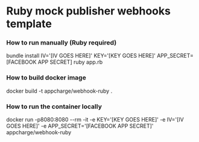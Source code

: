 # Ruby mock publisher webhooks template
### How to run manually (Ruby required)
bundle install
IV='[IV GOES HERE]' KEY='[KEY GOES HERE]' APP_SECRET=[FACEBOOK APP SECRET] ruby app.rb

### How to build docker image
docker build -t appcharge/webhook-ruby .

### How to run the container locally
docker run -p8080:8080 --rm -it -e KEY='[KEY GOES HERE]' -e IV='[IV GOES HERE]' -e APP_SECRET='[FACEBOOK APP SECRET]' appcharge/webhook-ruby